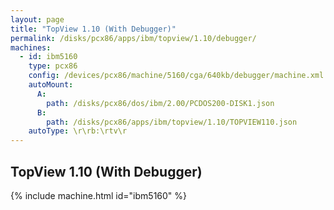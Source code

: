 ```yaml
---
layout: page
title: "TopView 1.10 (With Debugger)"
permalink: /disks/pcx86/apps/ibm/topview/1.10/debugger/
machines:
  - id: ibm5160
    type: pcx86
    config: /devices/pcx86/machine/5160/cga/640kb/debugger/machine.xml
    autoMount:
      A:
        path: /disks/pcx86/dos/ibm/2.00/PCDOS200-DISK1.json
      B:
        path: /disks/pcx86/apps/ibm/topview/1.10/TOPVIEW110.json
    autoType: \r\rb:\rtv\r
---
```


TopView 1.10 (With Debugger)
----------------------------

{% include machine.html id="ibm5160" %}
